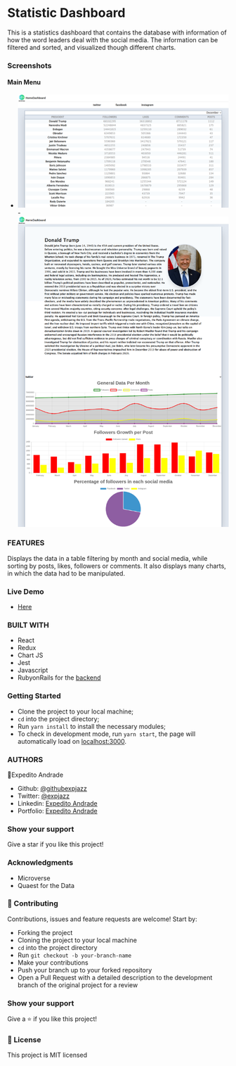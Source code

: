 # Statistic Dashboard
This is a statistics dashboard that contains the database with information of how the word leaders deal with the social media. The information can be filtered and sorted, and visualized though different charts.


### Screenshots

#### Main Menu

- ![Main page](./screenshotOne.png)
-![President page](./screenshotTwo.png)


### FEATURES

Displays the data in a table filtering by month and social media, while sorting by posts, likes, followers or comments. It also displays many charts, in which the data had to be manipulated.

### Live Demo

- [Here](https://leadersofworlddashboard.netlify.app/)

### BUILT WITH

- React
- Redux
- Chart JS
- Jest
- Javascript
- RubyonRails for the [backend](https://github.com/expjazz/react_caps_backend)

### Getting Started

- Clone the project to your local machine;
- `cd` into the project directory;
- Run `yarn install` to install the necessary modules;
- To check in development mode, run `yarn start`, the page will automatically load on [localhost:3000](localhost:3000).

### AUTHORS

👤Expedito Andrade

- Github: [@githubexpjazz](https://github.com/expjazz)
- Twitter: [@expjazz](https://twitter.com/expeditoandrade13)
- Linkedin: [Expedito Andrade](https://www.linkedin.com/in/expedito-andrade/)
- Portfolio: [Expedito Andrade](https://expjazz.github.io/expedito_andrade/)

### Show your support

Give a star if you like this project!

### Acknowledgments

- Microverse
- Quaest for the Data

### 🤝 Contributing

Contributions, issues and feature requests are welcome! Start by:

- Forking the project
- Cloning the project to your local machine
- `cd` into the project directory
- Run `git checkout -b your-branch-name`
- Make your contributions
- Push your branch up to your forked repository
- Open a Pull Request with a detailed description to the development branch of the original project for a review

### Show your support

Give a ⭐️ if you like this project!

### 📝 License

This project is MIT licensed
